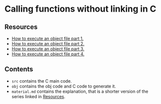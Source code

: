 # Calling functions without linking in C

## Resources

- [How to execute an object file part 1.](https://blog.cloudflare.com/how-to-execute-an-object-file-part-1)
- [How to execute an object file part 2.](https://blog.cloudflare.com/how-to-execute-an-object-file-part-2)
- [How to execute an object file part 3.](https://blog.cloudflare.com/how-to-execute-an-object-file-part-3)
- [How to execute an object file part 4.](https://blog.cloudflare.com/how-to-execute-an-object-file-part-4)

## Contents

- ``src`` contains the C main code.
- ``obj`` contains the obj code and C code to generate it.
- `material.md` contains the explanation, that is a shorter version of the series linked in [Resources](##Resources).
